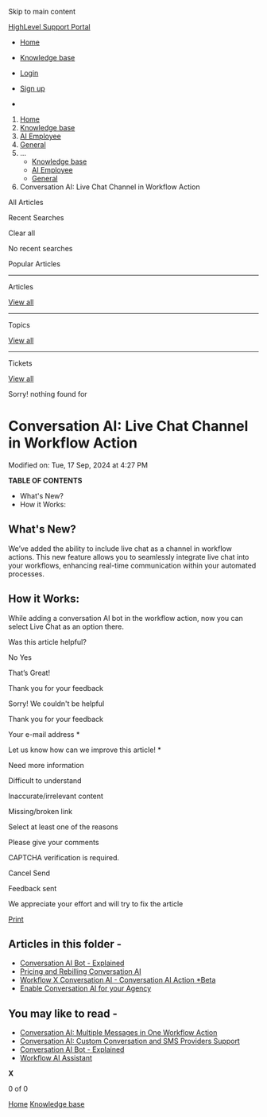 Skip to main content

[ HighLevel Support Portal ](https://help.gohighlevel.com)

  * [ Home ](/support/home)
  * [ Knowledge base ](/support/solutions)

  * [Login](/support/login)
  * [Sign up](/support/signup)
  * 

  1. [Home](/support/home)
  2. [Knowledge base](/support/solutions)
  3. [AI Employee](/support/solutions/155000000184)
  4. [General](/support/solutions/folders/155000000931)
  5. ... 
     * [Knowledge base](/support/solutions)
     * [AI Employee](/support/solutions/155000000184)
     * [General](/support/solutions/folders/155000000931)
  6. Conversation AI: Live Chat Channel in Workflow Action

All  Articles 

Recent Searches

Clear all

No recent searches

Popular Articles

* * *

Articles

[View all](/support/search/solutions)

* * *

Topics

[View all](/support/search/topics)

* * *

Tickets

[View all](/support/search/tickets)

Sorry! nothing found for   

# Conversation AI: Live Chat Channel in Workflow Action

Modified on: Tue, 17 Sep, 2024 at 4:27 PM

**TABLE OF CONTENTS**

  * What's New?
  * How it Works:

## **What's New?**

We’ve added the ability to include live chat as a channel in workflow actions. This new feature allows you to seamlessly integrate live chat into your workflows, enhancing real-time communication within your automated processes.

## **How it Works:**

While adding a conversation AI bot in the workflow action, now you can select Live Chat as an option there.

Was this article helpful?

No  Yes 

That’s Great!

Thank you for your feedback

Sorry! We couldn't be helpful

Thank you for your feedback

Your e-mail address *

Let us know how can we improve this article! *

Need more information 

Difficult to understand 

Inaccurate/irrelevant content 

Missing/broken link 

Select at least one of the reasons 

Please give your comments 

CAPTCHA verification is required. 

Cancel  Send 

Feedback sent

We appreciate your effort and will try to fix the article

[Print](javascript:print\(\))

## Articles in this folder -

  * [Conversation AI Bot - Explained](/support/solutions/articles/155000001335-conversation-ai-bot-explained)
  * [Pricing and Rebilling Conversation AI](/support/solutions/articles/155000001357-pricing-and-rebilling-conversation-ai)
  * [Workflow X Conversation AI - Conversation AI Action *Beta](/support/solutions/articles/155000001358-workflow-x-conversation-ai-conversation-ai-action-beta)
  * [Enable Conversation AI for your Agency](/support/solutions/articles/155000001361-enable-conversation-ai-for-your-agency)

## You may like to read -

  * [Conversation AI: Multiple Messages in One Workflow Action](/support/solutions/articles/155000003207-conversation-ai-multiple-messages-in-one-workflow-action)
  * [Conversation AI: Custom Conversation and SMS Providers Support](/support/solutions/articles/155000003214-conversation-ai-custom-conversation-and-sms-providers-support)
  * [Conversation AI Bot - Explained](/support/solutions/articles/155000001335-conversation-ai-bot-explained)
  * [Workflow AI Assistant](/support/solutions/articles/155000003970-workflow-ai-assistant)

**X**

0 of 0 []()

[Home](/support/home) [Knowledge base](/support/solutions)

